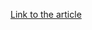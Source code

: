 [Link to the article](https://thehackernews.com/2025/08/scattered-spider-hacker-gets-10-years.html)
